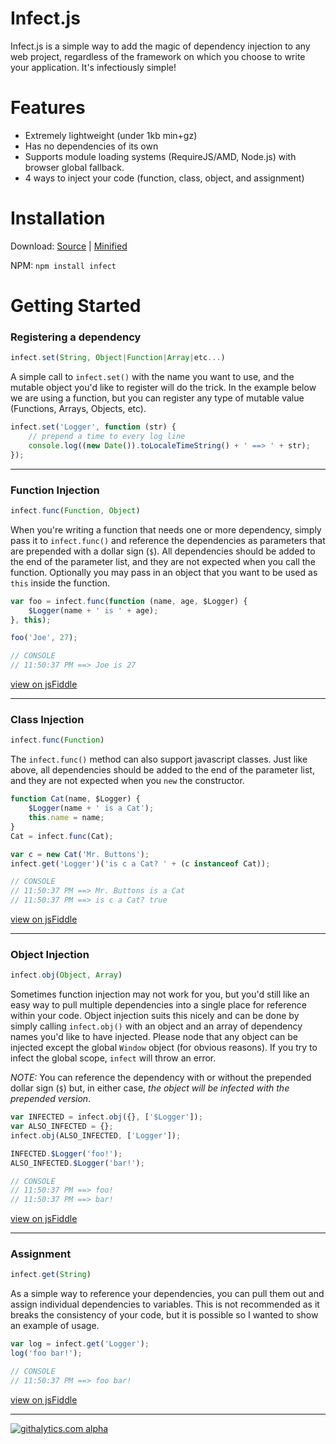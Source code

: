 # Infect.js

Infect.js is a simple way to add the magic of dependency injection to any web project, regardless of the framework on which you choose to write your application. It's infectiously simple!

# Features
 - Extremely lightweight (under 1kb min+gz)
 - Has no dependencies of its own
 - Supports module loading systems (RequireJS/AMD, Node.js) with browser global fallback.
 - 4 ways to inject your code (function, class, object, and assignment)

# Installation
Download: [Source](https://raw.github.com/amwmedia/infect.js/master/infect.js) | [Minified](https://raw.github.com/amwmedia/infect.js/master/infect.min.js)

NPM: `npm install infect`

# Getting Started
### Registering a dependency
```javascript
infect.set(String, Object|Function|Array|etc...)
```

A simple call to `infect.set()` with the name you want to use, and the mutable object you'd like to register will do the trick. In the example below we are using a function, but you can register any type of mutable value (Functions, Arrays, Objects, etc).

```javascript
infect.set('Logger', function (str) {
	// prepend a time to every log line
	console.log((new Date()).toLocaleTimeString() + ' ==> ' + str);
});
```

---
### Function Injection
```javascript
infect.func(Function, Object)
```

When you're writing a function that needs one or more dependency, simply pass it to `infect.func()` and reference the dependencies as parameters that are prepended with a dollar sign (`$`). All dependencies should be added to the end of the parameter list, and they are not expected when you call the function. Optionally you may pass in an object that you want to be used as `this` inside the function.

```javascript
var foo = infect.func(function (name, age, $Logger) {
	$Logger(name + ' is ' + age);
}, this);

foo('Joe', 27);

// CONSOLE
// 11:50:37 PM ==> Joe is 27
```
[view on jsFiddle](http://bit.ly/1e1jOt7)

---
### Class Injection
```javascript
infect.func(Function)
```

The `infect.func()` method can also support javascript classes. Just like above, all dependencies should be added to the end of the parameter list, and they are not expected when you `new` the constructor.

```javascript
function Cat(name, $Logger) {
	$Logger(name + ' is a Cat');
	this.name = name;
}
Cat = infect.func(Cat);

var c = new Cat('Mr. Buttons');
infect.get('Logger')('is c a Cat? ' + (c instanceof Cat));

// CONSOLE
// 11:50:37 PM ==> Mr. Buttons is a Cat
// 11:50:37 PM ==> is c a Cat? true
```
[view on jsFiddle](http://bit.ly/1bzE96F)

---
### Object Injection
```javascript
infect.obj(Object, Array)
```

Sometimes function injection may not work for you, but you'd still like an easy way to pull multiple dependencies into a single place for reference within your code. Object injection suits this nicely and can be done by simply calling `infect.obj()` with an object and an array of dependency names you'd like to have injected. Please node that any object can be injected except the global `Window` object (for obvious reasons). If you try to infect the global scope, `infect` will throw an error.

*NOTE:* You can reference the dependency with or without the prepended dollar sign (`$`) but, in either case, *the object will be infected with the prepended version*.

```javascript
var INFECTED = infect.obj({}, ['$Logger']);
var ALSO_INFECTED = {};
infect.obj(ALSO_INFECTED, ['Logger']);

INFECTED.$Logger('foo!');
ALSO_INFECTED.$Logger('bar!');

// CONSOLE
// 11:50:37 PM ==> foo!
// 11:50:37 PM ==> bar!
```
[view on jsFiddle](http://bit.ly/1hCYgYX)

---
### Assignment
```javascript
infect.get(String)
```

As a simple way to reference your dependencies, you can pull them out and assign individual dependencies to variables. This is not recommended as it breaks the consistency of your code, but it is possible so I wanted to show an example of usage.

```javascript
var log = infect.get('Logger');
log('foo bar!');

// CONSOLE
// 11:50:37 PM ==> foo bar!
```
[view on jsFiddle](http://bit.ly/1bmABTE)

---
[![githalytics.com alpha](https://cruel-carlota.pagodabox.com/a1013eea091e2a1284cc42d17830b6b4 "githalytics.com")](http://githalytics.com/amwmedia/infect.js)